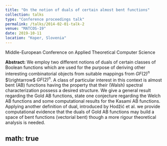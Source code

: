 ```yaml
---
title: "On the notion of duals of certain almost bent functions"
collection: talks
type: "Conference proceedings talk"
permalink: /talks/2014-02-01-talk-2
venue: "MATCOS-19"
date: 2019-10-11
location: "Koper, Slovenia"
---
```

Middle-European Conference on Applied Theoretical Computer Science


**Abstract:** We employ two different notions of duals of certain classes of Boolean functions which are used for the purpose of deriving other interesting combinatorial objects from suitable mappings from $GF(2)^n$ $\\rightarrow$  $GF(2)^n$. A class of particular interest in this context is almost bent (AB) functions having the property that their (Walsh) spectral characterization possess a desired structure. We give a general result regarding the Gold AB functions, state one conjecture regarding the Welch AB functions and some computational results for the Kasami AB functions. Applying another definition of dual, introduced by Hodžić et al. we provide computational evidence that the duals of Gold AB functions may build a space of bent functions (vectorial bent) though a more rigour theoretical analysis is needed.

math: true
---